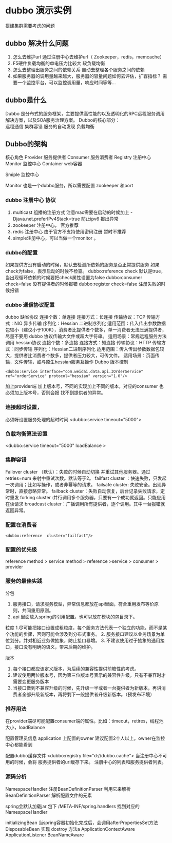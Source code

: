 # dubbo 演示实例

搭建集群需要考虑的问题

## dubbo 解决什么问题

1. 怎么去维护url
  通过注册中心去维护url（ Zookeeper，redis，memcache）
2. F5硬件负载均衡的单电压力比较大
    软负载均衡
3. 怎么去整理出服务之间的依赖关系
    自动去整理各个服务之间的依赖
4. 如果服务器的调用量越来越大，服务器的容量问题如何去评估，扩容指标？
    需要一个监控平台，可以监控调用量，响应时间等等...
 
## dubbo是什么

Dubbo 是分布式的服务框架，主要提供高性能的以及透明化的RPC远程服务调用解决方案，以及SOA服务治理方案。
Dubbo的核心部分：     
    远程通信
    集群容错
    服务的自动发现
    负载均衡
 
## Dubbo的架构

核心角色
    Provider  服务提供者
    Consumer  服务消费者
    Registry     注册中心
    Monitor     监控中心
    Container   web容器
 
Smiple 监控中心

Monitor 也是一个dubbo服务，所以需要配置 zookeeper 和port

 
### dubbo 注册中心 协议

1. multicast  组播的注册方式  注意mac需要在启动的时候加上 -Djava.net.preferIPv4Stack=true 防止ipv6 报出异常
2. zookeeper 注册中心， 官方推荐
3. redis 注册中心  由于官方不支持使用密码注册 暂时不推荐
4. simple注册中心，可以当做一个monitor 。
 
### dubbo的配置

如果提供方没有启动的时候，默认去检测所依赖的服务是否正常提供服务
如果check为false，表示启动的时候不检查。
dubbo:reference  check 默认是true，当出现循环依赖的时候要把check属性设置为false
dubbo:consumer check=false  没有提供者的时候报错
dubbo:register check=false  注册失败的时候报错

### dubbo 通信协议配置

dubbo 缺省协议
连接个数：单连接
连接方式：长连接
传输协议：TCP
传输方式：NIO 异步传输
序列化：Hessian 二进制序列化
适用范围：传入传出参数数据包较小（建议小于100K），消费者比提供者个数多，单一消费者无法压满提供者，尽量不要用 dubbo 协议传输大文件或超大字符串。
适用场景：常规远程服务方法调用
hessian协议
连接个数：多连接
连接方式：短连接
传输协议：HTTP
传输方式：同步传输
序列化：Hessian二进制序列化
适用范围：传入传出参数数据包较大，提供者比消费者个数多，提供者压力较大，可传文件。
适用场景：页面传输，文件传输，或与原生hessian服务互操作
Dubbo 版本控制

    <dubbo:service interface="com.weidai.data.api.IOrderService" ref="orderService" protocol="hessian" version="1.0"/> 
加上provider端 加上版本号，不同的实现加上不同的版本，对应的consumer 也必须加上版本号，否则会报 找不到提供者的异常。

### 连接超时设置，

必须呀设置服务处理的超时时间
<dubbo:service timeout="5000">

### 负载均衡算法设置

<dubbo:service timeout="5000" loadBalance >
### 集群容错

Failover cluster （默认）：失败的时候自动切换 并重试其他服务器。通过retries=num 来射中重试次数。默认等于2。
failfast cluster ：快速失败，只发起一次调用；比如写操作，或者非幂等的请求。
failsafe cluster: 失败安全。出现异常时，直接忽略异常。
failback cluster：失败自动恢复，后台记录失败请求，定时重发
forking cluster :并行调用多个服务器，只要有一个成功就返回。只能应用在读请求
broadcast cluster：广播调用所有提供者，逐个调用。其中一台报错就返回异常。
### 配置在消费者
    <dubbo:reference  cluster="failfast"/>

### 配置的优先级

reference method > service  method > reference >service > consumer > provider

### 服务的最佳实践

分包
1. 服务接口，请求服务模型，异常信息都放在api里面，符合重用发布等价原则，共同重用原则。
2. api 里面放入spring的引用配置。也可以放在模块的包目录下。
<import resource="classpath*:/META-INF/client/order-costumer.xml">
粒度
1.尽可能把接口设置成粗粒度，每个服务方法代表一个独立的功能，而不是某个功能的步骤，否则可能会涉及到分布式事务。
2. 服务接口建议以业务场景为单位划分。并对相近业务做抽象，防止接口暴增。
3. 不建议使用过于抽象的通用接口，接口没有明确的语义，带来后期的维护。

版本
1. 每个接口都应该定义版本，为后续的兼容性提供前瞻性的考虑。
2. 建议使用两位版本号，因为第三位版本号表示的兼容性升级，只有不兼容时才需要变更服务版本
3. 当接口做到不兼容升级的时候，先升级一半或者一台提供者为新版本，再讲消费者全部升级新版本，再将剩下一般提供者升级新版本。（预发布环境）

### 推荐用法

在provider端尽可能配置consumer端的属性。比如：timeout，retires，线程池大小，loadBalance

配置管理员信息
application 上配置的owner 建议配置2个人以上。owner在监控中心都能看到

配置dubbo缓存文件
<dubbo:registry  file="d://dubbo.cache"> 当注册中心不可用的时候，会将 服务提供者的url缓存下来。
注册中心的列表和服务提供者列表。

### 源码分析

NamespaceHandler 注册BeanDefinitionParser 利用它来解析
BeanDefinitionParser 解析配置文件的元素

spring会默认加载jar 包下 /META-INF/spring.handlers 找到对应的NamespaceHandler

initializingBean 当spring容器初始化完成后，会调用afterPropertiesSet方法
DisposableBean  实现 dostroy 方法a
ApplicationContextAware 
ApplicationListener
BeanNameAware
